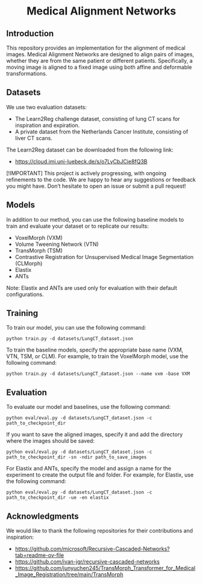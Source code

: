 <h1 align="center">Medical Alignment Networks</h1>

## Introduction

This repository provides an implementation for the alignment of medical images. Medical Alignment Networks are designed to align pairs of images, whether they are from the same patient or different patients. Specifically, a moving image is aligned to a fixed image using both affine and deformable transformations.

## Datasets

We use two evaluation datasets:

- The Learn2Reg challenge dataset, consisting of lung CT scans for inspiration and expiration.
- A private dataset from the Netherlands Cancer Institute, consisting of liver CT scans.

The Learn2Reg dataset can be downloaded from the following link:

- https://cloud.imi.uni-luebeck.de/s/o7LyCbJCie8fQ3B


[!IMPORTANT]
This project is actively progressing, with ongoing refinements to the code. We are happy to hear any suggestions or feedback you might have. Don’t hesitate to open an issue or submit a pull request!

## Models

In addition to our method, you can use the following baseline models to train and evaluate your dataset or to replicate our results:

- VoxelMorph (VXM)
- Volume Tweening Network (VTN)
- TransMorph (TSM)
- Contrastive Registration for Unsupervised Medical Image Segmentation (CLMorph) 
- Elastix
- ANTs

Note: Elastix and ANTs are used only for evaluation with their default configurations.


## Training

To train our model, you can use the following command:

```
python train.py -d datasets/LungCT_dataset.json 
```

To train the baseline models, specify the appropriate base name (VXM, VTN, TSM, or CLM). For example, to train the VoxelMorph model, use the following command:

```
python train.py -d datasets/LungCT_dataset.json --name vxm -base VXM
```

## Evaluation

To evaluate our model and baselines, use the following command:

```
python eval/eval.py -d datasets/LungCT_dataset.json -c path_to_checkpoint_dir
```

If you want to save the aligned images, specify it and add the directory where the images should be saved:

```
python eval/eval.py -d datasets/LungCT_dataset.json -c path_to_checkpoint_dir -sn -ndir path_to_save_images
```

For Elastix and ANTs, specify the model and assign a name for the experiment to create the output file and folder. For example, for Elastix, use the following command:

```
python eval/eval.py -d datasets/LungCT_dataset.json -c path_to_checkpoint_dir -ue -en elastix 
```

## Acknowledgments

We would like to thank the following repositories for their contributions and inspiration:

- https://github.com/microsoft/Recursive-Cascaded-Networks?tab=readme-ov-file
- https://github.com/ivan-jgr/recursive-cascaded-networks
- https://github.com/junyuchen245/TransMorph_Transformer_for_Medical_Image_Registration/tree/main/TransMorph

